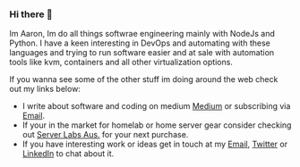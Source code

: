 ### Hi there 👋

Im Aaron, Im do all things softwrae engineering mainly with NodeJs and Python. I have a keen interesting in DevOps and automating with these languages and trying to run software easier and at sale with automation tools like kvm, containers and all other virtualization options.

If you wanna see some of the other stuff im doing around the web check out my links below:

* I write about software and coding on medium [Medium](https://medium.com/@aaron-kt-berry) or subscribing via [Email](https://aaron-kt-berry.medium.com/subscribe).
* If your in the market for homelab or home server gear consider checking out [Server Labs Aus.](https://serverlabs.com.au/) for your next purchase.
* If you have interesting work or ideas get in touch at my [Email](mailto:aaron.berry@ab-consulting.dev), [Twitter](https://twitter.com/Aaron_KT_Berry) or [LinkedIn](https://www.linkedin.com/in/aaron-kt-berry/) to chat about it.
